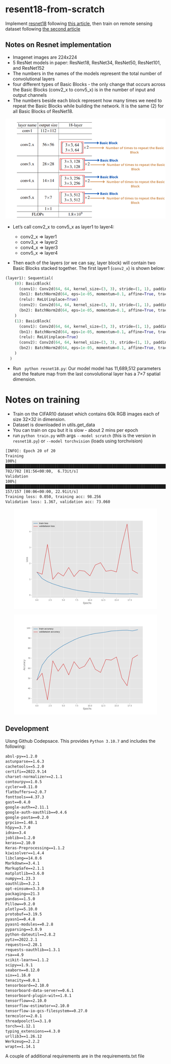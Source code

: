 # resent18-from-scratch
Implement [resnet18](https://arxiv.org/abs/1512.03385) following [this article](https://debuggercafe.com/implementing-resnet18-in-pytorch-from-scratch/), then train on remote sensing dataset following [the second article](https://debuggercafe.com/training-resnet18-from-scratch-using-pytorch/)

## Notes on Resnet implementation
- Imagenet images are 224x224
- 5 ResNet models in paper: ResNet18, ResNet34, ResNet50, ResNet101, and ResNet152
- The numbers in the names of the models represent the total number of convolutional layers
- four different types of Basic Blocks - the only change that occurs across the Basic Blocks (conv2_x to conv5_x) is in the number of input and output channels
- The numbers beside each block represent how many times we need to repeat the Basic Blocks while building the network. It is the same (2) for all Basic Blocks of ResNet18.

<p align="center">
<img src="images/resnet18-basic-blocks-1.png" width="650">
</p>

- Let’s call conv2_x to conv5_x as layer1 to layer4:
    * conv2_x => layer1
    * conv3_x => layer2
    * conv4_x => layer3
    * conv5_x => layer4

- Then each of the layers (or we can say, layer block) will contain two Basic Blocks stacked together. The first layer1 (`conv2_x`) is shown below:

```python
(layer1): Sequential(
    (0): BasicBlock(
      (conv1): Conv2d(64, 64, kernel_size=(3, 3), stride=(1, 1), padding=(1, 1), bias=False)
      (bn1): BatchNorm2d(64, eps=1e-05, momentum=0.1, affine=True, track_running_stats=True)
      (relu): ReLU(inplace=True)
      (conv2): Conv2d(64, 64, kernel_size=(3, 3), stride=(1, 1), padding=(1, 1), bias=False)
      (bn2): BatchNorm2d(64, eps=1e-05, momentum=0.1, affine=True, track_running_stats=True)
    )
    (1): BasicBlock(
      (conv1): Conv2d(64, 64, kernel_size=(3, 3), stride=(1, 1), padding=(1, 1), bias=False)
      (bn1): BatchNorm2d(64, eps=1e-05, momentum=0.1, affine=True, track_running_stats=True)
      (relu): ReLU(inplace=True)
      (conv2): Conv2d(64, 64, kernel_size=(3, 3), stride=(1, 1), padding=(1, 1), bias=False)
      (bn2): BatchNorm2d(64, eps=1e-05, momentum=0.1, affine=True, track_running_stats=True)
    )
  )
  ```

- Run ` python resnet18.py`: Our model model has 11,689,512 parameters and the feature map from the last convolutional layer has a 7×7 spatial dimension.

# Notes on training
- Train on the CIFAR10 dataset which contains 60k RGB images each of size 32×32 in dimension.
- Dataset is downloaded in utils.get_data
- You can train on cpu but it is slow - about 2 mins per epoch
- run `python train.py` with args `--model scratch` (this is the version in `resnet18.py`) or `--model torchvision` (loads using torchvision)

```
[INFO]: Epoch 20 of 20
Training
100%|█████████████████████████████████████████████████████████████████████████████████████████████████████████████████████████| 782/782 [01:56<00:00,  6.73it/s]
Validation
100%|█████████████████████████████████████████████████████████████████████████████████████████████████████████████████████████| 157/157 [00:06<00:00, 22.91it/s]
Training loss: 0.050, training acc: 98.256
Validation loss: 1.367, validation acc: 73.060
```

<p align="center">
<img src="outputs/resnet_scratch_loss.png" width="450">
</p>

<p align="center">
<img src="outputs/resnet_scratch_accuracy.png" width="450">
</p>

## Development
Uisng Github Codepsace. This provides `Python 3.10.7` and includes the following:

```
absl-py==1.2.0
astunparse==1.6.3
cachetools==5.2.0
certifi==2022.9.14
charset-normalizer==2.1.1
contourpy==1.0.5
cycler==0.11.0
flatbuffers==2.0.7
fonttools==4.37.3
gast==0.4.0
google-auth==2.11.1
google-auth-oauthlib==0.4.6
google-pasta==0.2.0
grpcio==1.48.1
h5py==3.7.0
idna==3.4
joblib==1.2.0
keras==2.10.0
Keras-Preprocessing==1.1.2
kiwisolver==1.4.4
libclang==14.0.6
Markdown==3.4.1
MarkupSafe==2.1.1
matplotlib==3.6.0
numpy==1.23.3
oauthlib==3.2.1
opt-einsum==3.3.0
packaging==21.3
pandas==1.5.0
Pillow==9.2.0
plotly==5.10.0
protobuf==3.19.5
pyasn1==0.4.8
pyasn1-modules==0.2.8
pyparsing==3.0.9
python-dateutil==2.8.2
pytz==2022.2.1
requests==2.28.1
requests-oauthlib==1.3.1
rsa==4.9
scikit-learn==1.1.2
scipy==1.9.1
seaborn==0.12.0
six==1.16.0
tenacity==8.0.1
tensorboard==2.10.0
tensorboard-data-server==0.6.1
tensorboard-plugin-wit==1.8.1
tensorflow==2.10.0
tensorflow-estimator==2.10.0
tensorflow-io-gcs-filesystem==0.27.0
termcolor==2.0.1
threadpoolctl==3.1.0
torch==1.12.1
typing_extensions==4.3.0
urllib3==1.26.12
Werkzeug==2.2.2
wrapt==1.14.1
```

A couple of additional requirements are in the requirements.txt file